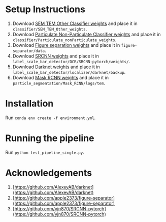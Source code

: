 # Setup Instructions

1) Download [SEM TEM Other Classifier weights](https://drive.google.com/file/d/1WcFTsYAxBUp5jic2rsLEHb6fW7Pw9PEn/view?usp=sharing) and place it in `classifier/SEM_TEM_Other_weights`.
3) Download [Particulate Non-Particulate Classifier weights](https://drive.google.com/file/d/1buy3jZ_sVOo9absjWqk8MYwhjFk6JNJC/view?usp=sharing) and place it in `classifier/Particulate_nonParticulate_weights`.
3) Download [Figure separation weights](https://drive.google.com/file/d/18moIauxgQR2-b4XRF7MAzseyq_8WGJ9D/view?usp=sharing) and place it in `figure-separator/data`.
4) Download [SRCNN weights](https://drive.google.com/file/d/1zmBxzC9SVJm9vciOPLbKzVIVlH09UZtW/view?usp=sharing) and place it in `label_scale_bar_detector/OCR/SRCNN-pytorch/weights/`.
5) Download [Darknet weights](https://drive.google.com/file/d/1CR0chidAN8x7LLWcLHYz4QR7pHfsQB8-/view?usp=sharing) and place it in `label_scale_bar_detector/localizer/darknet/backup`.
6) Download [Mask RCNN weights](https://drive.google.com/file/d/1JwXbYScYNlds5g5JHFwEZLwI5eShyaj4/view?usp=sharing) and place it in `particle_segmentation/Mask_RCNN/logs/tem`.

# Installation

Run `conda env create -f environment.yml`.

# Running the pipeline

Run `python test_pipeline_single.py`.

# Acknowledgements

1) [https://github.com/AlexeyAB/darknet](https://github.com/AlexeyAB/darknet)
2) [https://github.com/apple2373/figure-separator](https://github.com/apple2373/figure-separator)
3) [https://github.com/yjn870/SRCNN-pytorch](https://github.com/yjn870/SRCNN-pytorch)
